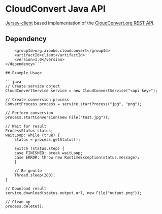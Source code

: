 # CloudConvert Java API

[Jersey-client](https://jersey.java.net/documentation/2.7/user-guide.html#client) based implementation of the [CloudConvert.org REST API](https://cloudconvert.org/page/api).

## Dependency

```<dependency>
    <groupId>org.aioobe.cloudconvert</groupId>
    <artifactId>client</artifactId>
    <version>1.0</version>
</dependency>```

## Example Usage

```java
// Create service object
CloudConvertService service = new CloudConvertService("<api key>");

// Create conversion process
ConvertProcess process = service.startProcess("jpg", "png");

// Perform conversion
process.startConversion(new File("test.jpg"));

// Wait for result
ProcessStatus status;
waitLoop: while (true) {
    status = process.getStatus();
    
    switch (status.step) {
    case FINISHED: break waitLoop;
    case ERROR: throw new RuntimeException(status.message);
    }
    
    // Be gentle
    Thread.sleep(200);
}

// Download result
service.download(status.output.url, new File("output.png"));

// Clean up
process.delete();
```
